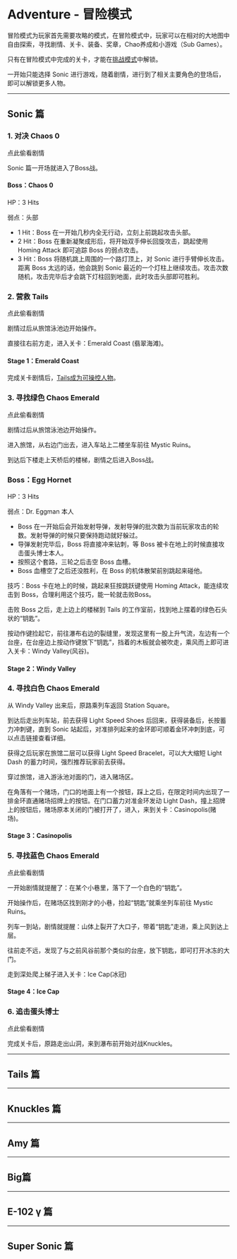 # Adventure - 冒险模式

冒险模式为玩家首先需要攻略的模式，在冒险模式中，玩家可以在相对的大地图中自由探索，寻找剧情、关卡、装备、奖章，Chao养成和小游戏（Sub Games）。

只有在冒险模式中完成的关卡，才能在[挑战模式](/trial-tiao-zhan-mo-shi.md)中解锁。

一开始只能选择 Sonic 进行游戏，随着剧情，进行到了相关主要角色的登场后，即可以解锁更多人物。

---

## Sonic 篇

### 1. 对决 Chaos 0

点此偷看剧情

Sonic 篇一开场就进入了Boss战。

#### **Boss：Chaos 0**

HP：3 Hits

弱点：头部

* 1 Hit：Boss 在一开始几秒内全无行动，立刻上前跳起攻击头部。
* 2 Hit：Boss 在重新凝聚成形后，将开始双手伸长回旋攻击，跳起使用 Homing Attack 即可追踪 Boss 的弱点攻击。
* 3 Hit：Boss 将随机跳上周围的一个路灯顶上，对 Sonic 进行手臂伸长攻击。距离 Boss 太远的话，他会跳到 Sonic 最近的一个灯柱上继续攻击。攻击次数随机，攻击完毕后才会跳下灯柱回到地面，此时攻击头部即可胜利。

### 2. 营救 Tails

点此偷看剧情

剧情过后从旅馆泳池边开始操作。

直接往右前方走，进入关卡：Emerald Coast \(翡翠海滩\)。

#### Stage 1：Emerald Coast

完成关卡剧情后，[Tails成为可操控人物](#tails-篇)。

### 3. 寻找绿色 Chaos Emerald

点此偷看剧情

剧情过后从旅馆泳池边开始操作。

进入旅馆，从右边门出去，进入车站上二楼坐车前往 Mystic Ruins。

到达后下楼走上天桥后的楼梯，剧情之后进入Boss战。

### Boss：Egg Hornet

HP：3 Hits

弱点：Dr. Eggman 本人

* Boss 在一开始后会开始发射导弹，发射导弹的批次数为当前玩家攻击的轮数。发射导弹的时候只要保持跑动就好躲过。
* 导弹发射完毕后，Boss 将直接冲来钻刺，等 Boss 被卡在地上的时候直接攻击蛋头博士本人。
* 按照这个套路，三轮之后击空 Boss 血槽。
* Boss 血槽空了之后还没胜利，在 Boss 的机体散架前别跳起来碰他。

技巧：Boss 卡在地上的时候，跳起来狂按跳跃键使用 Homing Attack，能连续攻击到 Boss，合理利用这个技巧，能一轮就击败Boss。



击败 Boss 之后，走上边上的楼梯到 Tails 的工作室前，找到地上摆着的绿色石头状的“钥匙”。

按动作键捡起它，前往瀑布右边的裂缝里，发现这里有一股上升气流，左边有一个台座，在台座边上按动作键放下“钥匙”，挡着的木板就会被吹走，乘风而上即可进入关卡：Windy Valley\(风谷\)。

#### Stage 2：Windy Valley

### 4. 寻找白色 Chaos Emerald

从 Windy Valley 出来后，原路乘列车返回 Station Square。

到达后走出列车站，前去获得 Light Speed Shoes 后回来，获得装备后，长按蓄力冲刺键，直到 Sonic 站起后，对准排列起来的金环即可顺着金环冲刺到底，可以点击链接查看详细。

获得之后玩家在旅馆二层可以获得 Light Speed Bracelet，可以大大缩短 Light Dash 的蓄力时间，强烈推荐玩家前去获得。

穿过旅馆，进入游泳池对面的门，进入赌场区。

在角落有一个赌场，门口的地面上有一个按钮，踩上之后，在限定时间内出现了一排金环直通赌场招牌上的按钮。在门口蓄力对准金环发动 Light Dash，撞上招牌上的按钮后，赌场原本关闭的门被打开了，进入，来到关卡：Casinopolis\(赌场\)。

#### Stage 3：Casinopolis

### 5. 寻找蓝色 Chaos Emerald

点此偷看剧情

一开始剧情就提醒了：在某个小巷里，落下了一个白色的“钥匙”。

开始操作后，在赌场区找到刚才的小巷，捡起“钥匙”就乘坐列车前往 Mystic Ruins。

列车一到站，剧情就提醒：山体上裂开了大口子，带着“钥匙”走进，乘上风到达上层。

往前走不远，发现了与之前风谷前那个类似的台座，放下钥匙，即可打开冰冻的大门。

走到深处爬上梯子进入关卡：Ice Cap\(冰冠\)

#### Stage 4：Ice Cap

### 6. 追击蛋头博士

点此偷看剧情

完成关卡后，原路走出山洞，来到瀑布前开始对战Knuckles。



---

## Tails 篇

---

## Knuckles 篇

---

## Amy 篇

---

## Big篇

---

## E-102 γ 篇

---

## Super Sonic 篇



